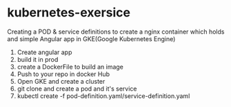 # kubernetes-exersice
Creating a POD &amp; service definitions to create a nginx container which holds and simple Angular app in GKE(Google Kubernetes Engine)
1. Create angular app 
2. build it in prod
3. create a DockerFile to build an image 
4. Push to your repo in docker Hub
5. Open GKE and create a cluster 
6. git clone and create a pod and it's service
7. kubectl create -f pod-definition.yaml/service-definition.yaml

